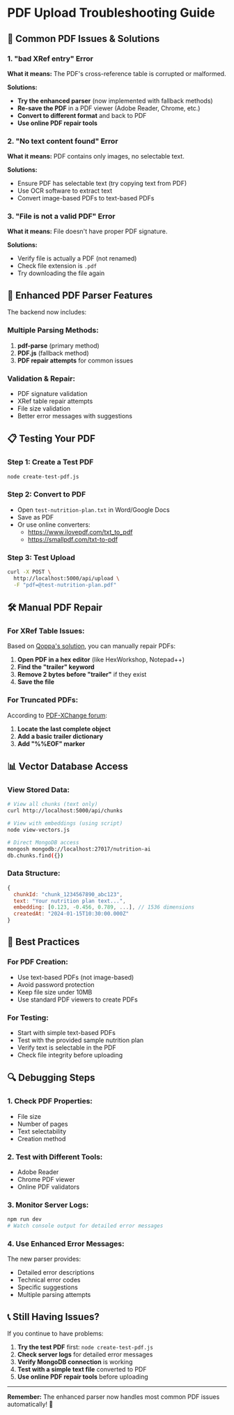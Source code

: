# PDF Upload Troubleshooting Guide

## 🚨 Common PDF Issues & Solutions

### **1. "bad XRef entry" Error**

**What it means:** The PDF's cross-reference table is corrupted or malformed.

**Solutions:**

- **Try the enhanced parser** (now implemented with fallback methods)
- **Re-save the PDF** in a PDF viewer (Adobe Reader, Chrome, etc.)
- **Convert to different format** and back to PDF
- **Use online PDF repair tools**

### **2. "No text content found" Error**

**What it means:** PDF contains only images, no selectable text.

**Solutions:**

- Ensure PDF has selectable text (try copying text from PDF)
- Use OCR software to extract text
- Convert image-based PDFs to text-based PDFs

### **3. "File is not a valid PDF" Error**

**What it means:** File doesn't have proper PDF signature.

**Solutions:**

- Verify file is actually a PDF (not renamed)
- Check file extension is `.pdf`
- Try downloading the file again

## 🔧 **Enhanced PDF Parser Features**

The backend now includes:

### **Multiple Parsing Methods:**

1. **pdf-parse** (primary method)
2. **PDF.js** (fallback method)
3. **PDF repair attempts** for common issues

### **Validation & Repair:**

- PDF signature validation
- XRef table repair attempts
- File size validation
- Better error messages with suggestions

## 📋 **Testing Your PDF**

### **Step 1: Create a Test PDF**

```bash
node create-test-pdf.js
```

### **Step 2: Convert to PDF**

- Open `test-nutrition-plan.txt` in Word/Google Docs
- Save as PDF
- Or use online converters:
  - https://www.ilovepdf.com/txt_to_pdf
  - https://smallpdf.com/txt-to-pdf

### **Step 3: Test Upload**

```bash
curl -X POST \
  http://localhost:5000/api/upload \
  -F "pdf=@test-nutrition-plan.pdf"
```

## 🛠️ **Manual PDF Repair**

### **For XRef Table Issues:**

Based on [Qoppa's solution](https://kbdeveloper.qoppa.com/how-to-fix-issue-with-invalid-xref-table-entry-in-tex-document-for-pdfs-generated-with-jpdfwriter/), you can manually repair PDFs:

1. **Open PDF in a hex editor** (like HexWorkshop, Notepad++)
2. **Find the "trailer" keyword**
3. **Remove 2 bytes before "trailer"** if they exist
4. **Save the file**

### **For Truncated PDFs:**

According to [PDF-XChange forum](https://forum.pdf-xchange.com/viewtopic.php?t=6413):

1. **Locate the last complete object**
2. **Add a basic trailer dictionary**
3. **Add "%%EOF" marker**

## 📊 **Vector Database Access**

### **View Stored Data:**

```bash
# View all chunks (text only)
curl http://localhost:5000/api/chunks

# View with embeddings (using script)
node view-vectors.js

# Direct MongoDB access
mongosh mongodb://localhost:27017/nutrition-ai
db.chunks.find({})
```

### **Data Structure:**

```javascript
{
  chunkId: "chunk_1234567890_abc123",
  text: "Your nutrition plan text...",
  embedding: [0.123, -0.456, 0.789, ...], // 1536 dimensions
  createdAt: "2024-01-15T10:30:00.000Z"
}
```

## 🎯 **Best Practices**

### **For PDF Creation:**

- Use text-based PDFs (not image-based)
- Avoid password protection
- Keep file size under 10MB
- Use standard PDF viewers to create PDFs

### **For Testing:**

- Start with simple text-based PDFs
- Test with the provided sample nutrition plan
- Verify text is selectable in the PDF
- Check file integrity before uploading

## 🔍 **Debugging Steps**

### **1. Check PDF Properties:**

- File size
- Number of pages
- Text selectability
- Creation method

### **2. Test with Different Tools:**

- Adobe Reader
- Chrome PDF viewer
- Online PDF validators

### **3. Monitor Server Logs:**

```bash
npm run dev
# Watch console output for detailed error messages
```

### **4. Use Enhanced Error Messages:**

The new parser provides:

- Detailed error descriptions
- Technical error codes
- Specific suggestions
- Multiple parsing attempts

## 📞 **Still Having Issues?**

If you continue to have problems:

1. **Try the test PDF** first: `node create-test-pdf.js`
2. **Check server logs** for detailed error messages
3. **Verify MongoDB connection** is working
4. **Test with a simple text file** converted to PDF
5. **Use online PDF repair tools** before uploading

---

**Remember:** The enhanced parser now handles most common PDF issues automatically! 🚀
